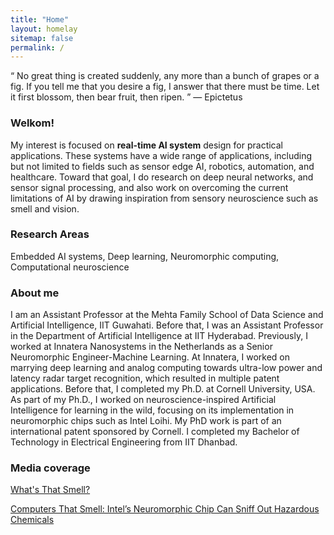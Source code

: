 ```yaml
---
title: "Home"
layout: homelay
sitemap: false
permalink: /
---
```


“ No great thing is created suddenly, any more than a bunch of grapes or a fig. If you tell me that you desire a fig, I answer that there must be time. Let it first blossom, then bear fruit, then ripen. ”
― Epictetus

### Welkom!

My interest is focused on **real-time AI system** design for practical applications. These systems have a wide range of applications, including but not limited to fields such as sensor edge AI, robotics, automation, and healthcare. Toward that goal, I do research on deep neural networks, and sensor signal processing, and also work on overcoming the current limitations of AI by drawing inspiration from sensory neuroscience such as smell and vision.

### Research Areas
Embedded AI systems, Deep learning, Neuromorphic computing, Computational neuroscience

### About me
I am an Assistant Professor at the Mehta Family School of Data Science and Artificial Intelligence, IIT Guwahati. Before that, I was an Assistant Professor in the Department of Artificial Intelligence at IIT Hyderabad. Previously, I worked at Innatera Nanosystems in the Netherlands as a Senior Neuromorphic Engineer-Machine Learning. At Innatera, I worked on marrying deep learning and analog computing towards ultra-low power and latency radar target recognition, which resulted in multiple patent applications. Before that, I completed my Ph.D. at Cornell University, USA. As part of my Ph.D., I worked on neuroscience-inspired Artificial Intelligence for learning in the wild, focusing on its implementation in neuromorphic chips such as Intel Loihi. My PhD work is part of an international patent sponsored by Cornell. I completed my Bachelor of Technology in Electrical Engineering from IIT Dhanbad.

### Media coverage
[What's That Smell?](https://cacm.acm.org/news/246406-whats-that-smell/fulltext)

[Computers That Smell: Intel’s Neuromorphic Chip Can Sniff Out Hazardous Chemicals](https://newsroom.intel.com/news/computers-smell-intels-neuromorphic-chip-sniff-hazardous-chemicals/#gs.kmjtzz)




